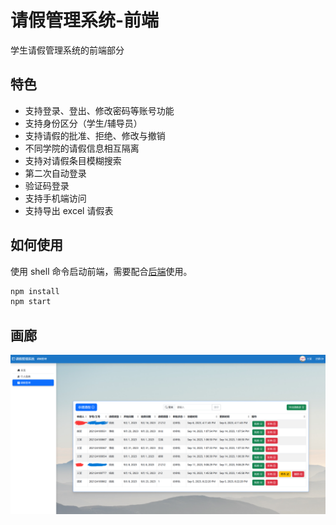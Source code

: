 # 请假管理系统-前端

学生请假管理系统的前端部分

## 特色

- 支持登录、登出、修改密码等账号功能
- 支持身份区分（学生/辅导员）
- 支持请假的批准、拒绝、修改与撤销
- 不同学院的请假信息相互隔离
- 支持对请假条目模糊搜索
- 第二次自动登录
- 验证码登录
- 支持手机端访问
- 支持导出 excel 请假表

## 如何使用

使用 shell 命令启动前端，需要配合[后端](https://github.com/APeng215/leave-management-system-backend)使用。

```sh
npm install
npm start
```

## 画廊
![demo](./README_resource/demo1.png)
